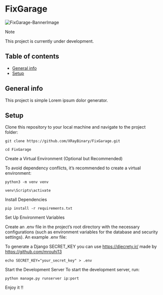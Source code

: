 # FixGarage

![FixGarage-BannerImage](https://github.com/XRayBinary/assets/blob/main/FixGarage-1280x640.png?raw=true)

> [!NOTE]  
> This project is currently under development.

## Table of contents
* [General info](#general-info)
* [Setup](#setup)

## General info
This project is simple Lorem ipsum dolor generator.
	 
## Setup

Clone this repository to your local machine and navigate to the project folder:

```
git clone https://github.com/XRayBinary/FixGarage.git

cd FixGarage
```

Create a Virtual Environment (Optional but Recommended)

To avoid dependency conflicts, it’s recommended to create a virtual environment:

```
python3 -m venv venv

venv\Scripts\activate
```
Install Dependencies

```
pip install -r requirements.txt
```

Set Up Environment Variables

Create an .env file in the project’s root directory with the necessary configurations (such as environment variables for the database and security settings). 
An example .env file:

To generate a Django SECRET_KEY you can use https://djecrety.ir/ made by https://github.com/mrouhi13

```
echo SECRET_KEY="your_secret_key" > .env
```

Start the Development Server
To start the development server, run:

```
python manage.py runserver ip:port
```

Enjoy it !!

